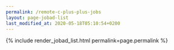 ```yaml
---
permalink: /remote-c-plus-plus-jobs
layout: page-jobad-list
last_modified_at: 2020-05-18T05:10:54+0200
---
```

{% include render_jobad_list.html permalink=page.permalink %}

